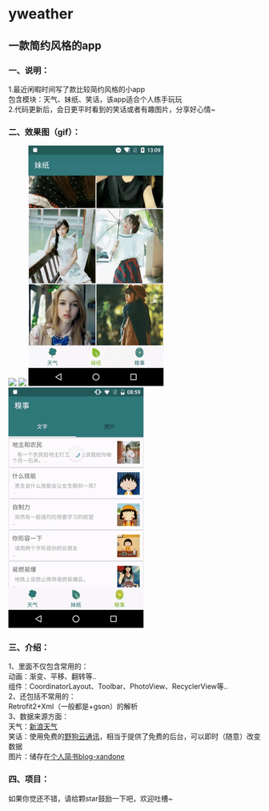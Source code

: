 # yweather
## 一款简约风格的app
### 一、说明：
1.最近闲暇时间写了款比较简约风格的小app</br> 
包含模块：天气、妹纸、笑话，该app适合个人练手玩玩</br> 
2.代码更新后，会日更平时看到的笑话或者有趣图片，分享好心情~
### 二、效果图（gif）：
![](https://github.com/xandone/yweather/blob/master/yweather_gif/001.gif)
![](https://github.com/xandone/yweather/blob/master/yweather_gif/002.gif)
![](https://github.com/xandone/yweather/blob/master/yweather_gif/003.gif)
![](https://github.com/xandone/yweather/blob/master/yweather_gif/004.gif)
### 三、介绍：
1、里面不仅包含常用的：</br> 
动画：渐变、平移、翻转等..</br>
组件：CoordinatorLayout、Toolbar、PhotoView、RecyclerView等..</br>
2、还包括不常用的：</br>
Retrofit2+Xml（一般都是+gson）的解析</br>
3、数据来源方面：</br>
天气：[新浪天气](http://weather.news.sina.com.cn/)</br>
笑话：使用免费的[野狗云通讯](https://www.wilddog.com/)，相当于提供了免费的后台，可以即时（随意）改变数据</br>
图片：储存在[个人简书blog-xandone](http://www.jianshu.com/u/e34dccbf55b2)</br>
### 四、项目：
如果你觉还不错，请给颗star鼓励一下吧，欢迎吐槽~
